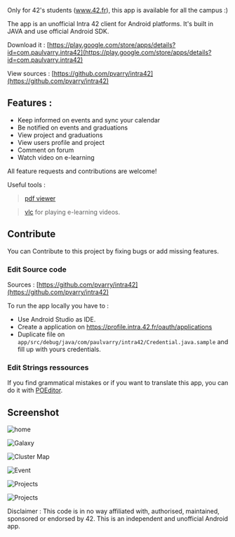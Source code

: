 Only for 42's students (www.42.fr), this app is available for all the campus :)

The app is an unofficial Intra 42 client for Android platforms. It's built in JAVA and use official Android SDK.

Download it : [https://play.google.com/store/apps/details?id=com.paulvarry.intra42](https://play.google.com/store/apps/details?id=com.paulvarry.intra42)

View sources : [https://github.com/pvarry/intra42](https://github.com/pvarry/intra42)

## Features :
- Keep informed on events and sync your calendar
- Be notified on events and graduations
- View project and graduations
- View users profile and project
- Comment on forum
- Watch video on e-learning

All feature requests and contributions are welcome!

Useful tools :

> [pdf viewer](https://play.google.com/store/apps/details?id=com.google.android.apps.pdfviewer)

> [vlc](https://play.google.com/store/apps/details?id=org.videolan.vlc) for playing e-learning videos.

## Contribute

You can Contribute to this project by fixing bugs or add missing features.

### Edit Source code

Sources : [https://github.com/pvarry/intra42](https://github.com/pvarry/intra42)

To run the app locally you have to :
- Use Android Studio as IDE.
- Create a application on https://profile.intra.42.fr/oauth/applications
- Duplicate file on `app/src/debug/java/com/paulvarry/intra42/Credential.java.sample` and fill up with yours credentials.

### Edit Strings ressources

If you find grammatical mistakes or if you want to translate this app, you can do it with [POEditor](https://poeditor.com/join/project/hDRec5Vk8b).

## Screenshot

![home](https://lh3.googleusercontent.com/kVno0ZG2ZQHiG3NXgKsN6pZ7Bx2L18wT54_OCfLJejKYPecyllImXpNQ0KWXRXMFJpE=h310-rw)

![Galaxy](https://lh3.googleusercontent.com/8sl1WUfwK0buyA1BN1uxH0OmhJOfByZfXtJ_u1sVFBPjYPeCQgqin0DnrnNhNwfkW3ot=h310-rw)

![Cluster Map](https://lh3.googleusercontent.com/o5xlA1lXr1qoYWC81RUAg_e4jaWpFg9LoU5kStmR9PuXatqKnUvY8QJ3a2L4M41RKtxd=h310-rw)

![Event](https://lh3.googleusercontent.com/EvbKktad0gKoUU4KBIo4x9eglSHSLlSIfOMgFbIZfIE3Pp6N2ZkguYLYM27nFZOwfg=h310-rw)

![Projects](https://lh3.googleusercontent.com/WWOLxkqUmtg51B5DC0UlJzj1jD-9ju1bDTPcuLd88YW-wFcuHlUDrRcloiOIKpQURZk=h310-rw)

![Projects](https://lh3.googleusercontent.com/9vEGqxY4duq8rK4VeDFgB8rU6JC_8E3kzX1Cl0-jrc3amrPoqFjHwZLTLKpSRdShXkXT=h310-rw)

Disclaimer : This code is in no way affiliated with, authorised, maintained, sponsored or endorsed by 42. This is an independent and unofficial Android app.